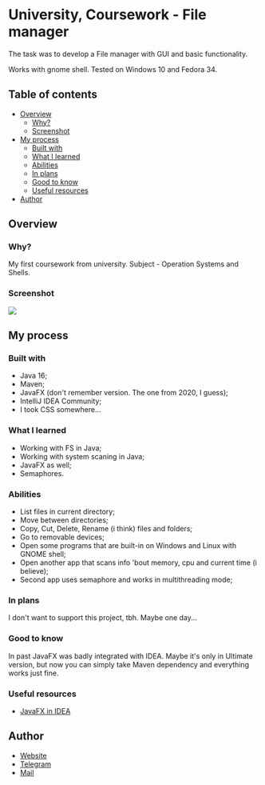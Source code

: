 # University, Coursework - File manager

The task was to develop a File manager with GUI and basic functionality.

Works with gnome shell. Tested on Windows 10 and Fedora 34.

## Table of contents

- [Overview](#overview)
  - [Why?](#why)
  - [Screenshot](#screenshot)
- [My process](#my-process)
  - [Built with](#built-with)
  - [What I learned](#what-i-learned)
  - [Abilities](#abilities)
  - [In plans](#in-plans)
  - [Good to know](#good-to-know)
  - [Useful resources](#useful-resources)
- [Author](#author)

## Overview

### Why?

My first coursework from university. Subject - Operation Systems and Shells.

### Screenshot

![](./screenshot.jpg)

## My process

### Built with

- Java 16;
- Maven;
- JavaFX (don't remember version. The one from 2020, I guess);
- IntelliJ IDEA Community;
- I took CSS somewhere...

### What I learned

- Working with FS in Java;
- Working with system scaning in Java;
- JavaFX as well;
- Semaphores.

### Abilities

- List files in current directory;
- Move between directories;
- Copy, Cut, Delete, Rename (i think) files and folders;
- Go to removable devices;
- Open some programs that are built-in on Windows and Linux with GNOME shell;
- Open another app that scans info 'bout memory, cpu and current time (i believe);
- Second app uses semaphore and works in multithreading mode;

### In plans

I don't want to support this project, tbh. Maybe one day...

### Good to know

In past JavaFX was badly integrated with IDEA. Maybe it's only in Ultimate version, but now you can simply take Maven dependency and everything works just fine.

### Useful resources

- [JavaFX in IDEA](https://www.jetbrains.com/help/idea/javafx.html)

## Author

- [Website](https://affectionate-benz-e7d220.netlify.app/)
- [Telegram](https://t.me/kam1xgod)
- [Mail](mailto:kamixtrash@gmail.com)
